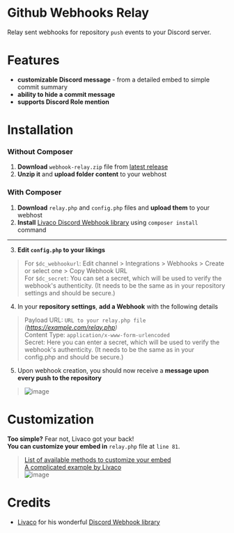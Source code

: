 # Github Webhooks Relay
Relay sent webhooks for repository `push` events to your Discord server.

# Features
- **customizable Discord message** - from a detailed embed to simple commit summary
- **ability to hide a commit message**
- **supports Discord Role mention**

# Installation
### Without Composer
1. **Download** ``webhook-relay.zip`` file from [latest release](https://github.com/dotCore-off/webhook-relay/releases/download/1.1/webhook-relay.zip)
2. **Unzip it** and **upload folder content** to your webhost

### With Composer
1. **Download** ``relay.php`` and ``config.php`` files and **upload them** to your webhost  
2. **Install** [Livaco Discord Webhook library](https://github.com/LivacoNew/EasyDiscordWebhook) using ``composer install`` command

---

3. **Edit ``config.php`` to your likings**
> For ``$dc_webhookurl``: Edit channel > Integrations > Webhooks > Create or select one > Copy Webhook URL  
> For ``$dc_secret``: You can set a secret, which will be used to verify the webhook's authenticity. (It needs to be the same as in your repository settings and should be secure.)
4. In your **repository settings**, **add a Webhook** with the following details
> Payload URL: `URL to your relay.php file` *(https://example.com/relay.php)*  
> Content Type: `application/x-www-form-urlencoded`  
> Secret: Here you can enter a secret, which will be used to verify the webhook's authenticity. (It needs to be the same as in your config.php and should be secure.)
5. Upon webhook creation, you should now receive a **message upon every push to the repository**
> ![image](https://user-images.githubusercontent.com/64563384/223610428-4b47fafd-1f90-4e71-b515-7093bf83edb1.png)

# Customization
**Too simple?** Fear not, Livaco got your back!  
**You can customize your embed in** ``relay.php`` file at ``line 81``.  
> [List of available methods to customize your embed](https://github.com/LivacoNew/EasyDiscordWebhook/blob/master/README.md)  
> [A complicated example by Livaco](https://github.com/LivacoNew/EasyDiscordWebhook/blob/master/examples/Complicated%20Example.php)  
> ![image](https://user-images.githubusercontent.com/64563384/223616465-510eddcf-74ef-4347-bc5d-fadb52341a57.png)


# Credits
- [Livaco](https://github.com/LivacoNew) for his wonderful [Discord Webhook library](https://github.com/LivacoNew/EasyDiscordWebhook)
